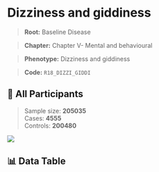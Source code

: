 # Dizziness and giddiness

> **Root:** Baseline Disease  

> **Chapter:** Chapter V- Mental and behavioural  

> **Phenotype:** Dizziness and giddiness  

> **Code:** `R18_DIZZI_GIDDI`

## 🧪 All Participants  
> Sample size: **205035**  
> Cases: **4555**  
> Controls: **200480**
<img src="/Sensitive/Figures/ALL/Incidence/R18_DIZZI_GIDDI.png"/>

## 📊 Data Table
<CsvTableMRF src="/Sensitive/Data/ALL/Incidence/COX_R18_DIZZI_GIDDI.csv"/>


